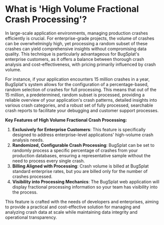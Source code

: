 # What is 'High Volume Fractional Crash Processing'?

In large-scale application environments, managing production crashes efficiently is crucial. For enterprise-grade projects, the volume of crashes can be overwhelmingly high, yet processing a random subset of these crashes can yield comprehensive insights without compromising data quality. This technique is particularly advantageous for BugSplat's enterprise customers, as it offers a balance between thorough crash analysis and cost-effectiveness, with pricing primarily influenced by crash volume.

For instance, if your application encounters 15 million crashes in a year, BugSplat's system allows for the configuration of a percentage-based, random selection of crashes for full processing. This means that out of the 15 million, a predetermined, random subset is processed, providing a reliable overview of your application's crash patterns, detailed insights into various crash categories, and a robust set of fully processed, searchable crash reports to facilitate your debugging and customer support processes.

**Key Features of High Volume Fractional Crash Processing:**

1. **Exclusively for Enterprise Customers**: This feature is specifically designed to address enterprise-level applications' high-volume crash analysis needs.
2. **Randomized, Configurable Crash Processing**: BugSplat can be set to randomly process a specific percentage of crashes from your production databases, ensuring a representative sample without the need to process every single crash.
3. **Billing Aligned with Processing**: Crash volume is billed at BugSplat standard enterprise rates, but you are billed only for the number of crashes processed.
4. **Visibility into Processing Mechanics**: The BugSplat web application will display fractional processing information so your team has visibility into the process.

This feature is crafted with the needs of developers and enterprises, aiming to provide a practical and cost-effective solution for managing and analyzing crash data at scale while maintaining data integrity and operational transparency.
